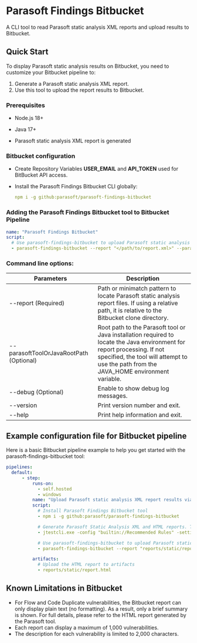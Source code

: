 # Parasoft Findings Bitbucket
A CLI tool to read Parasoft static analysis XML reports and upload results to Bitbucket.

## Quick Start
To display Parasoft static analysis results on Bitbucket, you need to customize your Bitbucket pipeline to:
  1. Generate a Parasoft static analysis XML report.
  2. Use this tool to upload the report results to Bitbucket.

### Prerequisites
- Node.js 18+

- Java 17+

- Parasoft static analysis XML report is generated

### Bitbucket configuration
- Create Repository Variables **USER_EMAIL** and **API_TOKEN** used for BitBucket API access.

- Install the Parasoft Findings Bitbucket CLI globally:
    ```yaml
    npm i -g github:parasoft/parasoft-findings-bitbucket
    ```

### Adding the Parasoft Findings Bitbucket tool to Bitbucket Pipeline
```yaml
name: "Parasoft Findings Bitbucket"
script:
  # Use parasoft-findings-bitbucket to upload Parasoft static analysis XML report results to Bitbucket
  - parasoft-findings-bitbucket --report "</path/to/report.xml>" --parasoftToolOrJavaRootPath "<path/to/parasoftTool>" --debug
```

### Command line options:

| Parameters                              | Description                                                                                                                                                                                                         |
|-----------------------------------------|---------------------------------------------------------------------------------------------------------------------------------------------------------------------------------------------------------------------|
| --report (Required)                     | Path or minimatch pattern to locate Parasoft static analysis report files. If using a relative path, it is relative to the Bitbucket clone directory.                                                               |
| --parasoftToolOrJavaRootPath (Optional) | Root path to the Parasoft tool or Java installation required to locate the Java environment for report processing. If not specified, the tool will attempt to use the path from the JAVA_HOME environment variable. |
| --debug (Optional)                      | Enable to show debug log messages.                                                                                                                                                                                  |
| --version                               | Print version number and exit.                                                                                                                                                                                      |
| --help                                  | Print help information and exit.                                                                                                                                                                                    |

## Example configuration file for Bitbucket pipeline
Here is a basic Bitbucket pipeline example to help you get started with the parasoft-findings-bitbucket tool:

```yaml
pipelines:
  default:
      - step:
          runs-on:
            - self.hosted
            - windows
          name: "Upload Parasoft static analysis XML report results via Parasoft Findings Bitbucket"
          script:
            # Install Parasoft Findings Bitbucket tool
            - npm i -g github:parasoft/parasoft-findings-bitbucket

            # Generate Parasoft Static Analysis XML and HTML reports. The HTML report provides detailed information on Flow and Code Duplicate vulnerabilities
            - jtestcli.exe -config "builtin://Recommended Rules" -settings "localsettings.properties" -data "demo.data.json" -report "reports/static/report.xml" -property report.format=xml,html

            # Use parasoft-findings-bitbucket to upload Parasoft static analysis XML report results to Bitbucket
            - parasoft-findings-bitbucket --report "reports/static/report.xml" --parasoftToolOrJavaRootPath "C:/Java/jdk-17" --debug

          artifacts:
            # Upload the HTML report to artifacts
            - reports/static/report.html
```

## Known Limitations in Bitbucket
- For Flow and Code Duplicate vulnerabilities, the Bitbucket report can only display plain text (no formatting). As a result, only a brief summary is shown. For full details, please refer to the HTML report generated by the Parasoft tool.
- Each report can display a maximum of 1,000 vulnerabilities.
- The description for each vulnerability is limited to 2,000 characters.